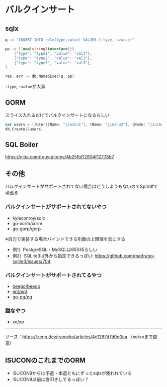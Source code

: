 # バルクインサート

## sqlx

```go
q := "INSERT INTO role(type,value) VALUES (:type, :value)"

pp := []map[string]interface{}{
	{"type": "type1", "value": "val1"},
	{"type": "type2", "value": "val2"},
	{"type": "type3", "value": "val3"},
}

res, err := db.NamedExec(q, pp)
```

`:type`, `:value`が大事

## GORM

スライス入れるだけでバルクインサートになるらしい

```go
var users = []User{{Name: "jinzhu1"}, {Name: "jinzhu2"}, {Name: "jinzhu3"}}
db.Create(&users)
```

## SQL Boiler

https://qiita.com/touyu/items/4b25fbf12804f12778b7

## その他

バルクインサートがサポートされてない場合はどうしようもないのでSprintfで頑張る

### バルクインサートがサポートされてないやつ
- kyleconroy/sqlc
- go-xorm/xorm
- go-gorp/gorp

※自力で実装する場合バインドできる引数の上限値を気にする

- 例1）PostgreSQL・MySQLは65535らしい
- 例2）SQLite3は外から指定できるっぽい: https://github.com/mattn/go-sqlite3/issues/704


### バルクインサートがサポートされてるやつ
- [beego/beego](https://github.com/beego/beedoc/blob/master/en-US/mvc/model/object.md#:~:text=for%20auto%20fields.-,InsertMulti,-Insert%20multiple%20objects)
- [ent/ent](https://entgo.io/ja/docs/crud/#create-many)
- [go-pg/pg](https://qiita.com/bubu_suke/items/8be0177e4da03cb153a2#bulk%E5%87%A6%E7%90%86)

### 謎なやつ
- xo/xo

---
ソース：https://zenn.dev/ryoneko/articles/4c1267d7d0e0ca （xo/xoまで調査）


## ISUCONのこれまでのORM

- ISUCON9からは予選・本選ともにずっとsqlxが使われている
- ISUCON8以前は直叩きしてるっぽい？